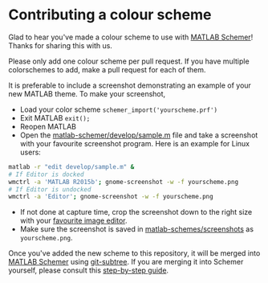 Contributing a colour scheme
============================

Glad to hear you've made a colour scheme to use with [MATLAB Schemer]!
Thanks for sharing this with us.

Please only add one colour scheme per pull request.
If you have multiple colorschemes to add, make a pull request for each of them.

It is preferable to include a screenshot demonstrating an example of your new MATLAB theme.
To make your screenshot, 

- Load your color scheme `schemer_import('yourscheme.prf')`
- Exit MATLAB `exit();`
- Reopen MATLAB
- Open the [matlab-schemer/develop/sample.m] file and take a screenshot with your favourite screenshot program. Here is an example for Linux users:
```bash
matlab -r "edit develop/sample.m" &
# If Editor is docked
wmctrl -a 'MATLAB R2015b'; gnome-screenshot -w -f yourscheme.png
# If Editor is undocked
wmctrl -a 'Editor'; gnome-screenshot -w -f yourscheme.png
```
- If not done at capture time, crop the screenshot down to the right size with your [favourite image editor].
- Make sure the screenshot is saved in [matlab-schemes/screenshots] as `yourscheme.png`.

Once you've added the new scheme to this repository, it will be merged into
[MATLAB Schemer] using [git-subtree].
If you are merging it into Schemer yourself, please consult this
[step-by-step guide](https://github.com/scottclowe/matlab-schemer/blob/master/CONTRIBUTING.md).


  [MATLAB Schemer]: https://github.com/scottclowe/matlab-schemer
  [matlab-schemes/screenshots]: https://github.com/scottclowe/matlab-schemes/tree/master/screenshots
  [matlab-schemer/develop/sample.m]: https://github.com/scottclowe/matlab-schemer/blob/master/develop/sample.m
  [git-subtree]: https://github.com/git/git/blob/master/contrib/subtree/git-subtree.txt
  [favourite image editor]: https://www.gimp.org
